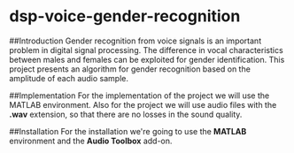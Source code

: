 # dsp-voice-gender-recognition

##Introduction
Gender recognition from voice signals is an important problem in digital signal processing. The difference in vocal characteristics between males and females can be exploited for gender identification. This project presents an algorithm for gender recognition based on the amplitude of each audio sample.

##Implementation
For the implementation of the project we will use the MATLAB environment.
Also for the project we will use audio files with the **.wav** extension, so that there are no losses in the sound quality.

##Installation
For the installation we're going to use the **MATLAB** environment and the **Audio Toolbox** add-on.

